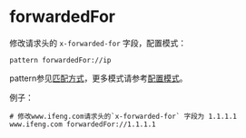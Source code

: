 # forwardedFor

修改请求头的 `x-forwarded-for` 字段，配置模式：

	pattern forwardedFor://ip
	
pattern参见[匹配方式](../pattern.html)，更多模式请参考[配置模式](../mode.html)。

例子：

	# 修改www.ifeng.com请求头的`x-forwarded-for` 字段为 1.1.1.1
	www.ifeng.com forwardedFor://1.1.1.1
	
